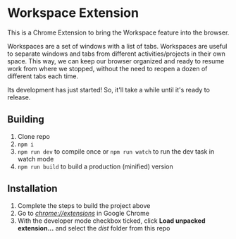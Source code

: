 # Workspace Extension

This is a Chrome Extension to bring the Workspace feature into the browser.

Workspaces are a set of windows with a list of tabs. Workspaces are useful to separate windows and tabs from different activities/projects in their own space.
This way, we can keep our browser organized and ready to resume work from where we stopped, without the need to reopen a dozen of different tabs each time.  

Its development has just started! So, it'll take a while until it's ready to release.

## Building

1.  Clone repo
2.  `npm i`
3.  `npm run dev` to compile once or `npm run watch` to run the dev task in watch mode
4.  `npm run build` to build a production (minified) version

## Installation

1.  Complete the steps to build the project above
2.  Go to [_chrome://extensions_](chrome://extensions) in Google Chrome
3.  With the developer mode checkbox ticked, click **Load unpacked extension...** and select the _dist_ folder from this repo
